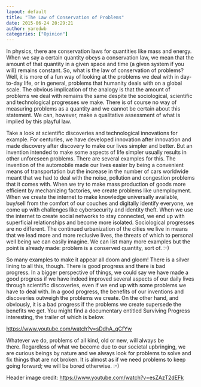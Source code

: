 ```yaml
---
layout: default
title: "The Law of Conservation of Problems"
date: 2015-06-24 20:29:21
author: yaredwb
categories: ["Opinion"]
---
```


In physics, there are conservation laws for quantities like mass and energy. When we say a certain quantity obeys a conservation law, we mean&nbsp;that the amount of that quantity in a given space and time (a given system if you will) remains constant. So, what is the law of conservation of problems? Well, it&nbsp;is more of a fun way of looking at the problems we deal with in day-to-day life, or in general, problems that humanity deals with on&nbsp;a global scale. The obvious implication of the analogy is that the amount of problems we deal with remains the same despite the sociological, scientific and technological progresses we make. There is of course no way of measuring problems as a quantity and we cannot be certain about this statement. We can, however, make a qualitative assessment of what is implied by this playful law.

Take a look at scientific discoveries and technological innovations for example. For centuries, we have developed innovation after innovation and made discovery after discovery to make our lives simpler and better. But an invention intended to make some aspects of life simpler usually results in other unforeseen problems. There are several examples for this. The invention of the automobile made our lives easier by being a convenient means of transportation but the increase in the number of cars worldwide meant that we had to deal with the noise, pollution and congestion&nbsp;problems that it comes with.&nbsp;When we try to make mass production of goods more efficient by mechanizing factories, we create problems like&nbsp;unemployment. When we create the internet to make knowledge universally available, buy/sell from the comfort of our couches and digitally identify everyone, we come up with challenges like&nbsp;cybersecurity and identity theft. When we use the internet to create social networks to stay connected, we end up with superficial relationships and become more isolated. Sociological progresses are no different. The continued urbanization of the cities we live in means that we lead more and more reclusive&nbsp;lives, the threats of which to personal well being we can easily imagine. We can list many more examples but the point is already made: problem is a conserved quantity, sort of. :-)

So many examples to make it appear all doom and gloom! There is a silver lining to all this, though. There is good progress and there is bad progress.&nbsp;In a bigger perspective of things, we could say we have made&nbsp;a good progress if we have indeed improved several aspects of our daily lives through scientific discoveries, even if we end up with some&nbsp;problems we have to deal with. In a good progress, the benefits of our inventions and discoveries outweigh the problems we create. On the other hand, and obviously, it is a&nbsp;bad progress if&nbsp;the problems we create supersede the benefits we get. You might find a documentary entitled Surviving Progress interesting, the trailer of which is below.

https://www.youtube.com/watch?v=sDdhA_qCfYw

Whatever we do, problems of all kind, old or new, will always&nbsp;be there.&nbsp;Regardless of what we become due to our societal upbringing, we are curious beings&nbsp;by nature and we always look for problems to solve and fix things that are not broken. It is almost as if we need problems to keep going forward; we will be bored otherwise. :-)

Header image credit: https://www.youtube.com/watch?v=esZAzT2dEFk